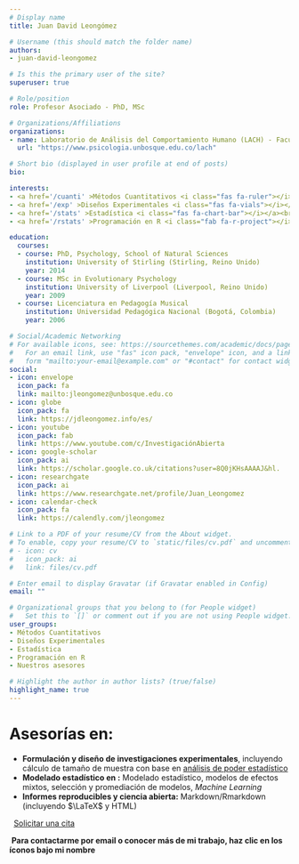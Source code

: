 ```yaml
---
# Display name
title: Juan David Leongómez

# Username (this should match the folder name)
authors:
- juan-david-leongomez

# Is this the primary user of the site?
superuser: true

# Role/position
role: Profesor Asociado - PhD, MSc

# Organizations/Affiliations
organizations:
- name: Laboratorio de Análisis del Comportamiento Humano (LACH) - Facultad de Psicología - Universidad El Bosque
  url: "https://www.psicologia.unbosque.edu.co/lach"

# Short bio (displayed in user profile at end of posts)
bio:

interests:
- <a href='/cuanti' >Métodos Cuantitativos <i class="fas fa-ruler"></i></a><br />
- <a href='/exp' >Diseños Experimentales <i class="fas fa-vials"></i></a><br />
- <a href='/stats' >Estadística <i class="fas fa-chart-bar"></i></a><br />
- <a href='/rstats' >Programación en R <i class="fab fa-r-project"></i></a><br />

education:
  courses:
  - course: PhD, Psychology, School of Natural Sciences
    institution: University of Stirling (Stirling, Reino Unido)
    year: 2014
  - course: MSc in Evolutionary Psychology
    institution: University of Liverpool (Liverpool, Reino Unido)
    year: 2009
  - course: Licenciatura en Pedagogía Musical
    institution: Universidad Pedagógica Nacional (Bogotá, Colombia)
    year: 2006

# Social/Academic Networking
# For available icons, see: https://sourcethemes.com/academic/docs/page-builder/#icons
#   For an email link, use "fas" icon pack, "envelope" icon, and a link in the
#   form "mailto:your-email@example.com" or "#contact" for contact widget.
social:
- icon: envelope
  icon_pack: fa
  link: mailto:jleongomez@unbosque.edu.co
- icon: globe
  icon_pack: fa
  link: https://jdleongomez.info/es/
- icon: youtube
  icon_pack: fab
  link: https://www.youtube.com/c/InvestigaciónAbierta
- icon: google-scholar
  icon_pack: ai
  link: https://scholar.google.co.uk/citations?user=8Q0jKHsAAAAJ&hl.
- icon: researchgate
  icon_pack: ai
  link: https://www.researchgate.net/profile/Juan_Leongomez
- icon: calendar-check
  icon_pack: fa
  link: https://calendly.com/jleongomez

# Link to a PDF of your resume/CV from the About widget.
# To enable, copy your resume/CV to `static/files/cv.pdf` and uncomment the lines below.
# - icon: cv
#   icon_pack: ai
#   link: files/cv.pdf

# Enter email to display Gravatar (if Gravatar enabled in Config)
email: ""

# Organizational groups that you belong to (for People widget)
#   Set this to `[]` or comment out if you are not using People widget.
user_groups:
- Métodos Cuantitativos
- Diseños Experimentales
- Estadística
- Programación en R
- Nuestros asesores

# Highlight the author in author lists? (true/false)
highlight_name: true
---
```


# **Asesorías en:**

* **Formulación y diseño de investigaciones experimentales**, incluyendo cálculo de tamaño de muestra con base en [análisis de poder estadístico](/post/power/)
* **Modelado estadístico en <i class="fab fa-r-project"></i>:** Modelado estadístico, modelos de efectos mixtos, selección y promediación de modelos, *Machine Learning*
* **Informes reproducibles y ciencia abierta:** Markdown/Rmarkdown (incluyendo $\LaTeX$ y HTML<i class="fab fa-html5"></i>)

<span style="color: #f68212;"><i class="fas fa-calendar-check"></i>&nbsp;</span> [Solicitar una cita](https://calendly.com/jleongomez)

<span style="color: #f68212;"><i class="fas fa-exclamation-circle"></i>&nbsp;</span>**Para contactarme por email o conocer más de mi trabajo, haz clic en los íconos bajo mi nombre**
